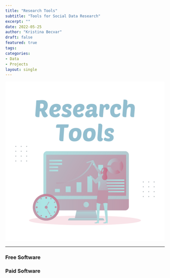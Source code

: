 ```yaml
---
title: "Research Tools"
subtitle: "Tools for Social Data Research"
excerpt: ""
date: 2022-05-25
author: "Kristina Becvar"
draft: false
featured: true
tags:
categories:
- Data
- Projects
layout: single
---
```


![](featured.png)

---

### Free Software

### Paid Software

